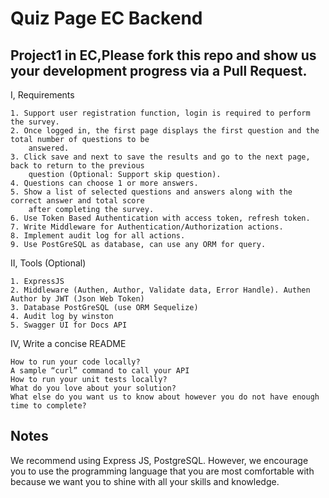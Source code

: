 # Quiz Page EC Backend

## Project1 in EC,Please fork this repo and show us your development progress via a Pull Request.

I, Requirements

	1. Support user registration function, login is required to perform the survey.
	2. Once logged in, the first page displays the first question and the total number of questions to be
		answered.
	3. Click save and next to save the results and go to the next page, back to return to the previous
		question (Optional: Support skip question).
	4. Questions can choose 1 or more answers.
	5. Show a list of selected questions and answers along with the correct answer and total score
		after completing the survey.
	6. Use Token Based Authentication with access token, refresh token.
	7. Write Middleware for Authentication/Authorization actions.
	8. Implement audit log for all actions.
	9. Use PostGreSQL as database, can use any ORM for query.
  
II, Tools (Optional)

	1. ExpressJS
	2. Middleware (Authen, Author, Validate data, Error Handle). Authen Author by JWT (Json Web Token)
	3. Database PostGreSQL (use ORM Sequelize)
	4. Audit log by winston
	5. Swagger UI for Docs API 
	
IV, Write a concise README

	How to run your code locally?
	A sample “curl” command to call your API
	How to run your unit tests locally?
	What do you love about your solution?
	What else do you want us to know about however you do not have enough time to complete?
  
## Notes
We recommend using Express JS, PostgreSQL. However, we encourage you to use the programming language that you are most comfortable with because we want you to shine with all your skills and knowledge.
